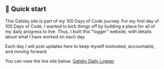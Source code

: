## 🚀 Quick start

This Gatsby site is part of my 100 Days of Code journey. For my first day of 100 Days of Code, I wanted to kick things off by building a place for all of my daily progress to live. Thus, I built this "logger" website, with details about what I have worked on each day.

Each day I will post updates here to keep myself motivated, accountable, and moving forward.

You can view the live site below.
[Gatsby Daily Logger](https://tcs-100-days-of-code.netlify.app/)
